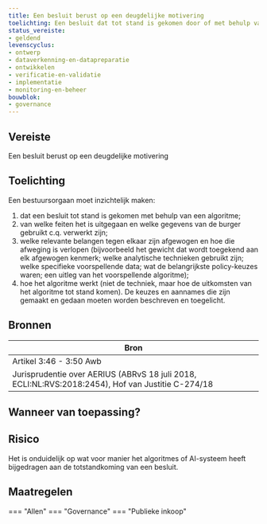 ```yaml
---
title: Een besluit berust op een deugdelijke motivering
toelichting: Een besluit dat tot stand is gekomen door of met behulp van een algoritme of AI-systeem, dient te berusten op een deugdelijke motivering. 
status_vereiste:
- geldend
levenscyclus:
- ontwerp
- dataverkenning-en-datapreparatie
- ontwikkelen
- verificatie-en-validatie
- implementatie
- monitoring-en-beheer
bouwblok:
- governance
---
```


<!-- tags -->
## Vereiste

Een besluit berust op een deugdelijke motivering


## Toelichting

Een bestuursorgaan moet inzichtelijk maken: 
1. dat een besluit tot stand is gekomen met behulp van een algoritme; 
2. van welke feiten het is uitgegaan en welke gegevens van de burger gebruikt c.q. verwerkt zijn;
3. welke relevante belangen tegen elkaar zijn afgewogen en hoe die afweging is verlopen (bijvoorbeeld het gewicht dat wordt toegekend aan elk afgewogen kenmerk; welke analytische technieken gebruikt zijn; welke specifieke voorspellende data; wat de belangrijkste policy-keuzes waren; een uitleg van het voorspellende algoritme); 
4. hoe het algoritme werkt (niet de techniek, maar hoe de uitkomsten van het algoritme tot stand komen). 
De keuzes en aannames die zijn gemaakt en gedaan moeten worden beschreven en toegelicht.

## Bronnen

| Bron                        |
|-----------------------------|
| Artikel 3:46 - 3:50 Awb |
|Jurisprudentie over AERIUS (ABRvS 18 juli 2018, ECLI:NL:RVS:2018:2454), Hof van Justitie C-274/18|

## Wanneer van toepassing?


## Risico

Het is onduidelijk op wat voor manier het algoritmes of AI-systeem heeft bijgedragen aan de totstandkoming van een besluit. 


## Maatregelen

=== "Allen"
	<!-- list_maatregelen vereiste/Recht_of_uitleg_AI-besluiten -->
=== "Governance"
	<!-- list_maatregelen vereiste/Recht_of_uitleg_AI-besluiten boubwlok/governance -->
=== "Publieke inkoop"
	<!-- list_maatregelen vereiste/Recht_of_uitleg_AI-besluiten bouwblok/publieke-inkoop -->
